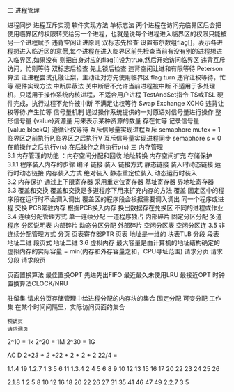 二 进程管理

进程同步
进程互斥实现
 软件实现方法
  单标志法 两个进程在访问完临界区后会把使用临界区的权限转交给另一个进程，也就是说每个进程进入临界区的权限只能被另一个进程赋予
          违背空闲让进原则
  双标志先检查 设置布尔数组flag[]，表示各进程想进入临近区的意愿,每个进程在进入临界区前先检查当前有没有别的进程想进入临界区,如果没有
              则把自身对应的flag[i]设为true,然后开始访问临界区
              违背互斥访问，忙则等待
  双标志后检查 先上锁后检查
              违背空闲让进和有限等待
  Peterson算法 让进程尝试孔融让梨，主动让对方先使用临界区 flag turn
               违背让权等待，忙等
 硬件实现方法
  中断屏蔽法 关中断后不允许当前进程被中断
            不适用于多处理机，只适用于操作系统内核进程，不适合用户进程
  TestAndSet指令 TS或TSL 硬件完成，执行过程不允许被中断
            不满足让权等待
  Swap Exchange XCHG
            违背让权等待.产生忙等
信号量机制 通过操作系统提供的一对原语对信号量进行操作
  整形信号量 {value}资源量 用来表示某种资源的数量  存在忙等
  记录信号量 {value,blockQ}  遵循让权等待
互斥信号量实现进程互斥 semaphore mutex = 1 临界区之前执行P,临界区之后执行V
互斥信号量实现进程同步 semaphore s = 0 在前操作之后执行v(s),在后操作之前执行p(s)
三 内存管理  
3.1 内存管理的功能 ：内存空间分配和回收 地址转换 内存空间扩充 存储保护  
3.1.1 程序装入内存的步骤 编译 链接 装入
        链接方式 静态链接 装入时动态链接 运行时动态链接
        内存装入方式 绝对装入 静态重定位装入 动态运行时装入  
3.2 内存保护
      通过上下限寄存器
      采用重定位寄存器 基址寄存器 界地址寄存器  
3.3 覆盖和交换 覆盖和交换是多道程序下用来扩充内存的方法
    覆盖
      固定区中的程序段在运行时不会调入调出
      覆盖区的程序段会根据需要调入调出
      同一个程序或进程
    交换
      PCB常驻内存 根据PCB换入内存 换出数据存在兑换区
      不同的进程或作业
3.4 连续分配管理方式
        单一连续分配 一道程序独占 内部碎片
        固定分区分配  多道程序 分区说明表 内部碎片
        动态分区分配  外部碎片
           空闲分区表
           空闲分区连
3.5 非连续分配管理方式
       分页  页表寄存器PTR 页表 地址是一维的
             块表TLB
       分段  段表 地址二维
       段页式 地址二维
3.6 虚拟内存
 最大容量是由计算机的地址结构确定的
 虚拟内存的实际容量 = min(内存和外存容量之和，CPU寻址范围)
 请求分页
 请求分段
 请求段页

 页面置换算法
   最佳置换OPT
   先进先出FIFO
   最近最久未使用LRU 最接近OPT
   时钟置换算法CLOCK/NRU

   驻留集 请求分页存储管理中给进程分配的内存块的集合 固定分配 可变分配
   工作集      在某个时间间隔里，实际访问页面的集合

    预调页
    请求调页


2^10 = 1k
2^20 = 1M
2^30 = 1G

AC D
2+2*3 + 2 +2*2 + 2 + 2 + 2
22/4 =

1.1.4
 19
1.2.7
 1 3 5 6 11
1.3.4
2 4 5 6 8 9 10 12 13 15 16 17 20 22 23 24 25 26

2.1.8
1 2 5 8 10 12 16 18 20 22 26 27 31 35 41 46 47 49
2.2.7
3 5
